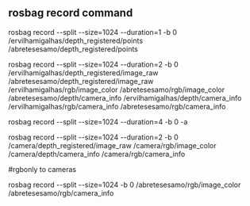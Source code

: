 ## rosbag record command

rosbag record --split --size=1024 --duration=1 -b 0 /ervilhamigalhas/depth_registered/points /abretesesamo/depth_registered/points

rosbag record --split --size=1024 --duration=2 -b 0 /ervilhamigalhas/depth_registered/image_raw /abretesesamo/depth_registered/image_raw /ervilhamigalhas/rgb/image_color /abretesesamo/rgb/image_color /abretesesamo/depth/camera_info /ervilhamigalhas/depth/camera_info /ervilhamigalhas/rgb/camera_info /abretesesamo/rgb/camera_info

rosbag record --split --size=1024 --duration=4 -b 0 -a





rosbag record --split --size=1024 --duration=2 -b 0 /camera/depth_registered/image_raw  /camera/rgb/image_color /camera/depth/camera_info /camera/rgb/camera_info


#rgbonly to cameras


rosbag record --split --size=1024 -b 0 /abretesesamo/rgb/image_color /abretesesamo/rgb/camera_info

